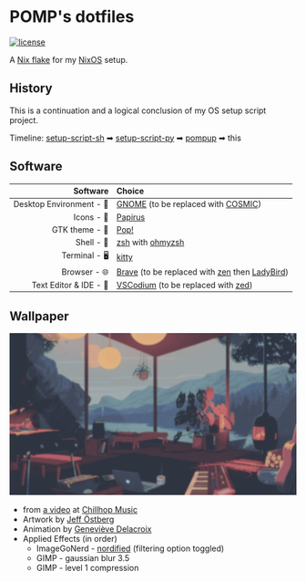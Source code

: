 # POMP's dotfiles

[![license](https://img.shields.io/github/license/developomp/.dotfiles?style=for-the-badge&color=yellow)](./LICENSE)

<!-- ## Gallery

![screenshot](.github/res/result1.png)

![result image 2](.github/res/result2.png)

-->

A [Nix flake](https://wiki.nixos.org/wiki/Flakes) for my [NixOS](https://nixos.org) setup.

## History

This is a continuation and a logical conclusion of my OS setup script project.

Timeline: [setup-script-sh](https://github.com/developomp/setup-script-sh) ➡ [setup-script-py](https://github.com/developomp/setup-script-py) ➡ [pompup](https://github.com/developomp/pompup) ➡ this

## Software

|                 Software | Choice                                                                                                                                                                           |
| -----------------------: | :------------------------------------------------------------------------------------------------------------------------------------------------------------------------------- |
| Desktop Environment - 🚀 | [GNOME](https://www.gnome.org) (to be replaced with [COSMIC](https://github.com/pop-os/cosmic-epoch))                                                                            |
|               Icons - 💎 | [Papirus](https://github.com/PapirusDevelopmentTeam/papirus-icon-theme)                                                                                                          |
|           GTK theme - 🎨 | [Pop!](https://github.com/pop-os/gtk-theme)                                                                                                                                      |
|               Shell - 🐚 | [zsh](https://github.com/zsh-users/zsh) with [ohmyzsh](https://github.com/ohmyzsh/ohmyzsh)                                                                                       |
|            Terminal - 🖥️ | [kitty](https://github.com/kovidgoyal/kitty)                                                                                                                                     |
|             Browser - 🌐 | [Brave](https://github.com/brave/brave-browser) (to be replaced with [zen](https://github.com/zen-browser/desktop) then [LadyBird](https://github.com/LadybirdBrowser/ladybird)) |
|   Text Editor & IDE - 📝 | [VSCodium](https://github.com/VSCodium/vscodium) (to be replaced with [zed](https://github.com/zed-industries/zed))                                                              |

## Wallpaper

![wallpaper](wallpaper.png)

- from [a video](https://www.youtube.com/watch?v=QEWV6fiYaDU) at [Chillhop Music](https://www.youtube.com/channel/UCOxqgCwgOqC2lMqC5PYz_Dg)
- Artwork by [Jeff Östberg](https://jeffostberg.se)
- Animation by [Geneviève Delacroix](http://www.genevievelacroix.com)
- Applied Effects (in order)
  - ImageGoNerd - [nordified](https://github.com/Schrodinger-Hat/ImageGoNord) (filtering option toggled)
  - GIMP - gaussian blur 3.5
  - GIMP - level 1 compression
